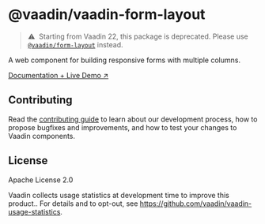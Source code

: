 # @vaadin/vaadin-form-layout

> ⚠️&nbsp; Starting from Vaadin 22, this package is deprecated.
> Please use [`@vaadin/form-layout`](https://www.npmjs.com/package/@vaadin/form-layout) instead.

A web component for building responsive forms with multiple columns.

[Documentation + Live Demo ↗](https://vaadin.com/docs/latest/components/form-layout)

## Contributing

Read the [contributing guide](https://vaadin.com/docs/latest/contributing/overview) to learn about our development process, how to propose bugfixes and improvements, and how to test your changes to Vaadin components.

## License

Apache License 2.0

Vaadin collects usage statistics at development time to improve this product..
For details and to opt-out, see https://github.com/vaadin/vaadin-usage-statistics.
